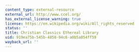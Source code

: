 ```yaml
---
content_type: external-resource
external_url: http://www.ccel.org/
has_external_license_warning: true
license: https://en.wikipedia.org/wiki/All_rights_reserved
status: ''
title: Christian Classics Ethereal Library
uid: 919ea75b-545b-4858-94c6-a0b5a854ff59
wayback_url: ''
---
```

